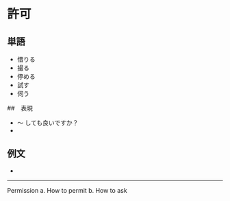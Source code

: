 # 許可　
## 単語
- 借りる
- 撮る
- 停める
- 試す
- 伺う

##　表現
- 〜 しても良いですか？
- 

## 例文
- 


----

Permission
  a. How to permit
  b. How to ask
